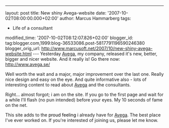 ---
layout: post
title: New shiny Avega-website
date: '2007-10-02T08:00:00.000+02:00'
author: Marcus Hammarberg
tags:
  - Life of a consultant

modified_time: '2007-10-02T08:12:07.826+02:00'
blogger_id: tag:blogger.com,1999:blog-36533086.post-5817791196590246380
blogger_orig_url: http://www.marcusoft.net/2007/10/new-shiny-avega-website.html ---
Yesterday [Avega](http://www.avega.se/), my company, released it's new,
better, bigger and nicer website. And it really is! Go there now:
<http://www.avega.se/>

Well worth the wait and a major, major improvement over the last one.
Really nice design and easy on the eye. And quite informative also -
lots of interesting content to read about [Avega](http://www.avega.se/)
and the consultants.

Right... almost forgot; i am on the site. If you go to the first page
and wait for a while I'll flash (no pun intended) before your eyes. My
10 seconds of fame on the net.

This site adds to the <span style="color:#ffff00;"><span
style="color:#000000;">proud feeling</span> </span>i already have for
[Avega](http://www.avega.se/). The best place I've ever worked on. If
you're interested of joining us, please let me know.
